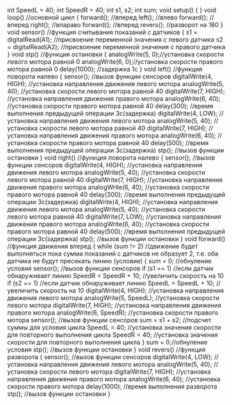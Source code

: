 int SpeedL = 40;
int SpeedR = 40;
int s1, s2;
int sum;
void setup() {
}
void loop() //основной цикл
{
  forward(); //вперед
  left(); //влево
  forward(); //вперед
  right(); //впараво
  forward(); //вперед
  revers(); //разворот на 180
}
void sensor() //функция считывания показаний с датчиков
{
  s1 = digitalRead(A1); //присвоение переменной значения с левого датчика
  s2 = digitalRead(A2); //присвоение переменной значения с правого датчика
}
void stp() //функция остановки
{
  analogWrite(5, 0);//установка скорости левого мотора равной 0
  analogWrite(6, 0);//установка скорости правого мотора равной 0
  delay(1000); //задержка 1с
}
void left() //функция поворота налево
{
  sensor(); //вызов функции сенсоров
  digitalWrite(4, HIGH); //установка направления движения левого мотора
  analogWrite(5, 40); //установка скорости левого мотора равной 40
  digitalWrite(7, HIGH); //установка направления движения правого мотора
  analogWrite(6, 40); //установка скорости правого мотора равной 40
  delay(300); //время выполнения предыдущей операции 3с(задержка)
  digitalWrite(4, LOW); //установка направления движения левого мотора
  analogWrite(5, 40); //установка скорости левого мотора равной 40
  digitalWrite(7, HIGH); //установка направления движения правого мотора
  analogWrite(6, 40); //установка скорости правого мотора равной 40
  delay(500); //время выполнения предыдущей операции 3с(задержка)
  stp(); //вызов функции остановки
}
void right() //функция поворота налево
{
  sensor(); //вызов функции сенсоров
  digitalWrite(4, HIGH); //установка направления движения левого мотора
  analogWrite(5, 40); //установка скорости левого мотора равной 40
  digitalWrite(7, HIGH); //установка направления движения правого мотора
  analogWrite(6, 40); //установка скорости правого мотора равной 40
  delay(300); //время выполнения предыдущей операции 3с(задержка)
  digitalWrite(4, HIGH); //установка направления движения левого мотора
  analogWrite(5, 40); //установка скорости левого мотора равной 40
  digitalWrite(7, LOW); //установка направления движения правого мотора
  analogWrite(6, 40); //установка скорости правого мотора равной 40
  delay(500); //время выполнения предыдущей операции 3с(задержка)
  stp(); //вызов функции остановки
}
void forward() //функция движения вперед
{
  while (sum != 2) //движение будет выполняться пока сумма показаний с датчиков не образует 2, т.е. оба датчика не будут пресекать линию (условие)
  {
    sum = 0; //обнуление условия
    sensor(); //вызов функции сенсоров
    if (s1 == 1) //если датчик обнаруживает линию
      SpeedR = SpeedR + 10; //увеличить скорость на 10
    if (s2 == 1) //если датчик обнаруживает линию
      SpeedL = SpeedL + 10; //увеличить скорость на 10
    digitalWrite(4, HIGH); //установка направления движения левого мотора
    analogWrite(5, SpeedL); //установка скорости левого мотора
    digitalWrite(7, HIGH); //установка направления движения правого мотора
    analogWrite(6, SpeedR); //установка скорости правого мотора
    sensor(); //вызов функции сенсоров
    sum = s1 + s2; //подсчет суммы для условия цикла
    SpeedL = 40; //установка значения скорости для повторного выполнения цикла
    SpeedR = 40; //установка значения скорости для повторного выполнения цикла
  }
  sum = 0;//обнуление условия
  stp(); //вызов функции остановки
}
void revers() //функция разворота
{
  sensor(); //вызов функции сенсоров
  digitalWrite(4, LOW); //установка направления движения левого мотора
  analogWrite(5, 40); //установка скорости левого мотора
  digitalWrite(7, HIGH); //установка направления движения правого мотора
  analogWrite(6, 40); //установка скорости правого мотора
  delay(1000); //время выполнения разворота
  stp(); //вызов функции остановки
}
